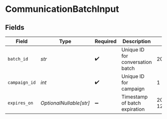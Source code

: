 # CommunicationBatchInput


## Fields

| Field                            | Type                             | Required                         | Description                      | Example                          |
| -------------------------------- | -------------------------------- | -------------------------------- | -------------------------------- | -------------------------------- |
| `batch_id`                       | *str*                            | :heavy_check_mark:               | Unique ID for conversation batch | 20250411.9                       |
| `campaign_id`                    | *int*                            | :heavy_check_mark:               | Unique ID for campaign           | 1                                |
| `expires_on`                     | *OptionalNullable[str]*          | :heavy_minus_sign:               | Timestamp of batch expiration    | 2025-04-12T00:00:00Z             |